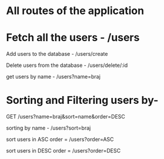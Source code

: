 
<h1>All routes of the application</h1>

<h1>Fetch all the users -            /users</h1>
<p>Add users to the database -      /users/create</p>
<p>Delete users from the database - /users/delete/:id</p>
<p>get users by name -              /users?name=braj</p>

<h1>Sorting and Filtering users by-</h1>

<p>GET /users?name=braj&sort=name&order=DESC</p>
<p>sorting by name - /users?sort=braj</p>
<p>sort users in ASC order = /users?order=ASC</p>
<p>sort users in DESC order = /users?order=DESC</p>

